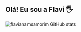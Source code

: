 ## Olá! Eu sou a Flavi 🖐️
![flavianamsamorim GitHub stats](https://github-readme-stats.vercel.app/api?username=flavianamsamorim&show_icons=true&theme=cobalt)

